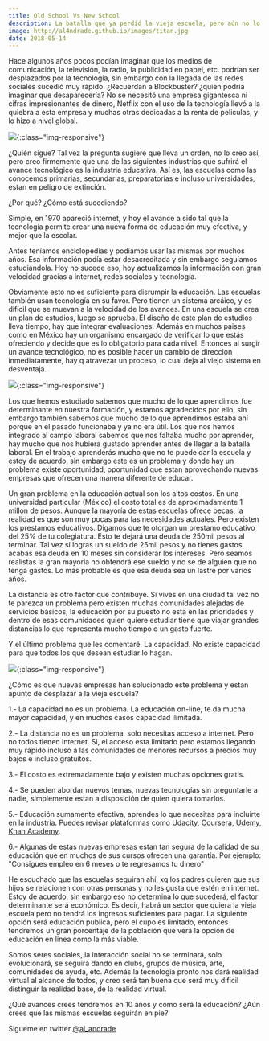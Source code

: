 ```yaml
---
title: Old School Vs New School
description: La batalla que ya perdió la vieja escuela, pero aún no lo sabe.
image: http://al4ndrade.github.io/images/titan.jpg
date: 2018-05-14
---
```


Hace algunos años pocos podían imaginar que los medios de comunicación, la televisión, la radio, la publicidad en papel, etc. podrían ser desplazados por la tecnología, sin embargo con la llegada de las redes sociales sucedió muy rápido. ¿Recuerdan a Blockbuster? ¿quien podría imaginar que desaparecería? No se necesitó una empresa gigantesca ni cifras impresionantes de dinero, Netflix con el uso de la tecnología llevó a la quiebra a esta empresa y muchas otras dedicadas a la renta de peliculas, y lo hizo a nivel global.

![]({{site.baseurl}}/images/blockbuster.jpg){:class="img-responsive"}

¿Quién sigue?
Tal vez la pregunta sugiere que lleva un orden, no lo creo así, pero creo firmemente que una de las siguientes industrias que sufrirá el avance tecnológico es la industria educativa. Así es, las escuelas como las conocemos primarias, secundarias, preparatorias e incluso universidades, estan en peligro de extinción. 

¿Por qué? ¿Cómo está sucediendo?

Simple, en 1970 apareció internet, y hoy el avance a sido tal que la tecnología permite crear una nueva forma de educación muy efectiva, y mejor que la escolar.


Antes teníamos enciclopedias y podiamos usar las mismas por muchos años. Esa información podía estar desacreditada y sin embargo seguíamos estudiándola. Hoy no sucede eso, hoy actualizamos la información con gran velocidad gracias a internet, redes sociales y tecnología. 

Obviamente esto no es suficiente para disrumpir la educación. Las escuelas también usan tecnología en su favor.  Pero tienen un sistema arcáico, y es difícil que se muevan a la velocidad de los avances. En una escuela se crea un plan de estudios, luego se aprueba. El diseño de este plan de estudios lleva tiempo, hay que integrar evaluaciones. Además en muchos paises como en México hay un organismo encargado de verificar lo que estás ofreciendo y decide que es lo obligatorio para cada nivel.
Entonces al surgir un avance tecnológico, no es posible hacer un cambio de direccion inmediatamente, hay q atravezar un proceso, lo cual deja al viejo sistema en desventaja.

![]({{site.baseurl}}/images/blackboard.jpg){:class="img-responsive"}

Los que hemos estudiado sabemos que mucho de lo que aprendimos fue determinante en nuestra formación, y estamos agradecidos por ello, sin embargo también sabemos que mucho de lo que aprendimos estaba ahí porque en el pasado funcionaba y ya no era útil. 
Los que nos hemos integrado al campo laboral sabemos que nos faltaba mucho por aprender, hay mucho que nos hubiera gustado aprender antes de llegar a la batalla laboral.  En el trabajo aprenderás mucho que no te puede dar la escuela y estoy de acuerdo, sin embargo este es un problema y donde hay un problema existe oportunidad, oportunidad que estan aprovechando nuevas empresas que ofrecen una manera diferente de educar. 

Un gran problema en la educación actual son los altos costos. En una universidad particular (México) el costo total es de aproximadamente 1 millon de pesos. Aunque la mayoría de estas escuelas ofrece becas, la realidad es que son muy pocas para las necesidades actuales. Pero existen los prestamos educativos. Digamos que te otorgan un prestamo educativo del 25% de tu colegiatura. Esto te dejará una deuda de 250mil pesos al terminar. Tal vez si logras un sueldo de 25mil pesos y no tienes gastos acabas esa deuda en 10 meses sin considerar los intereses. Pero seamos realistas la gran mayoría no obtendrá ese sueldo y no se de alguien que no tenga gastos. Lo más probable es que esa deuda sea un lastre por varios años.


La distancia es otro factor que contribuye. Si vives en una ciudad tal vez no te parezca un problema pero existen muchas comunidades alejadas de servicios básicos, la educación por su puesto no esta en las prioridades y dentro de esas comunidades quien quiere estudiar tiene que viajar grandes distancias lo que representa mucho tiempo o un gasto fuerte. 

Y el último problema que les comentaré. La capacidad. No existe capacidad para que todos los que desean estudiar lo hagan. 

![]({{site.baseurl}}/images/fullclassroom.jpg){:class="img-responsive"}

¿Cómo es que nuevas empresas han solucionado este problema y estan apunto de desplazar a la vieja escuela?

1.- La capacidad no es un problema. La educación on-line, te da mucha mayor capacidad, y en muchos casos capacidad ilimitada.

2.- La distancia no es un problema, solo necesitas acceso a internet. Pero no todos tienen internet. Si, el acceso esta limitado pero estamos llegando muy rápido incluso a las comunidades de menores recursos a precios muy bajos e incluso gratuitos.

3.- El costo es extremadamente bajo y existen muchas opciones gratis.

4.- Se pueden abordar nuevos temas, nuevas tecnologías sin preguntarle a nadie, simplemente estan a disposición de quien quiera tomarlos.

5.- Educación sumamente efectiva, aprendes lo que necesitas para incluirte en la industria. Puedes revisar plataformas como [Udacity](https://www.udacity.com/), [Coursera](https://www.coursera.org/), [Udemy](https://www.udemy.com/), [Khan Academy](https://www.khanacademy.org/). 

6.- Algunas de estas nuevas empresas estan tan segura de la calidad de su educación que en muchos de sus cursos ofrecen una garantía. Por ejemplo: "Consigues empleo en 6 meses o te regresamos tu dinero"


He escuchado que las escuelas seguiran ahí, xq los padres quieren que sus hijos se relacionen con otras personas y no les gusta que estén en internet.
Estoy de acuerdo, sin embargo eso no determina lo que sucederá, el factor determinante será económico. Es decir, habrá un sector que quiera la vieja escuela pero no tendrá los ingresos suficientes para pagar. La siguiente opción será educación publica, pero el cupo es limitado, entonces tendremos un gran porcentaje de la población que verá la opción de educación en linea como la más viable.

Somos seres sociales, la interacción social no se terminará, solo evolucionará, se seguirá dando en clubs, grupos de música, arte, comunidades de ayuda, etc. Además la tecnología pronto nos dará realidad virtual al alcance de todos, y creo será tan buena que será muy dificil distinguir la realidad base, de la realidad virtual.

¿Qué avances crees tendremos en 10 años y como será la educación? ¿Aún crees que las mismas escuelas seguirán en pie?

Sigueme en twitter [@al_andrade](https://www.twitter.com/al_andrade)

